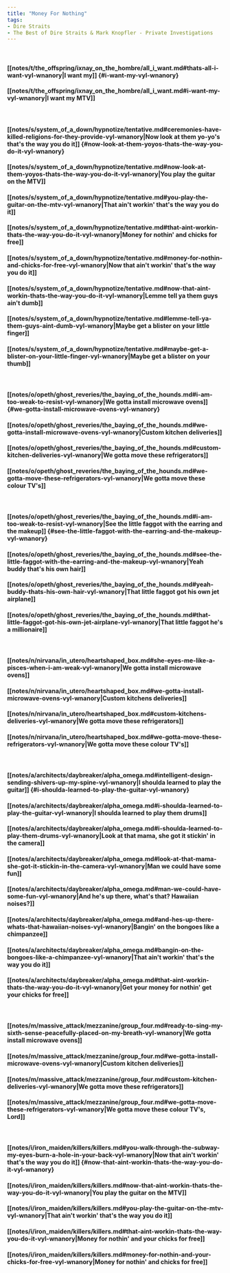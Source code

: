 ```yaml
---
title: "Money For Nothing"
tags:
- Dire Straits
- The Best of Dire Straits & Mark Knopfler - Private Investigations
---
```

&nbsp;
#### [[notes/t/the_offspring/ixnay_on_the_hombre/all_i_want.md#thats-all-i-want-vyl-wnanory|I want my]] {#i-want-my-vyl-wnanory}
#### [[notes/t/the_offspring/ixnay_on_the_hombre/all_i_want.md#i-want-my-vyl-wnanory|I want my MTV]]
&nbsp;
#### [[notes/s/system_of_a_down/hypnotize/tentative.md#ceremonies-have-killed-religions-for-they-provide-vyl-wnanory|Now look at them yo-yo's that's the way you do it]] {#now-look-at-them-yoyos-thats-the-way-you-do-it-vyl-wnanory}
#### [[notes/s/system_of_a_down/hypnotize/tentative.md#now-look-at-them-yoyos-thats-the-way-you-do-it-vyl-wnanory|You play the guitar on the MTV]]
#### [[notes/s/system_of_a_down/hypnotize/tentative.md#you-play-the-guitar-on-the-mtv-vyl-wnanory|That ain't workin' that's the way you do it]]
#### [[notes/s/system_of_a_down/hypnotize/tentative.md#that-aint-workin-thats-the-way-you-do-it-vyl-wnanory|Money for nothin' and chicks for free]]
#### [[notes/s/system_of_a_down/hypnotize/tentative.md#money-for-nothin-and-chicks-for-free-vyl-wnanory|Now that ain't workin' that's the way you do it]]
#### [[notes/s/system_of_a_down/hypnotize/tentative.md#now-that-aint-workin-thats-the-way-you-do-it-vyl-wnanory|Lemme tell ya them guys ain't dumb]]
#### [[notes/s/system_of_a_down/hypnotize/tentative.md#lemme-tell-ya-them-guys-aint-dumb-vyl-wnanory|Maybe get a blister on your little finger]]
#### [[notes/s/system_of_a_down/hypnotize/tentative.md#maybe-get-a-blister-on-your-little-finger-vyl-wnanory|Maybe get a blister on your thumb]]
&nbsp;
#### [[notes/o/opeth/ghost_reveries/the_baying_of_the_hounds.md#i-am-too-weak-to-resist-vyl-wnanory|We gotta install microwave ovens]] {#we-gotta-install-microwave-ovens-vyl-wnanory}
#### [[notes/o/opeth/ghost_reveries/the_baying_of_the_hounds.md#we-gotta-install-microwave-ovens-vyl-wnanory|Custom kitchen deliveries]]
#### [[notes/o/opeth/ghost_reveries/the_baying_of_the_hounds.md#custom-kitchen-deliveries-vyl-wnanory|We gotta move these refrigerators]]
#### [[notes/o/opeth/ghost_reveries/the_baying_of_the_hounds.md#we-gotta-move-these-refrigerators-vyl-wnanory|We gotta move these colour TV's]]
&nbsp;
#### [[notes/o/opeth/ghost_reveries/the_baying_of_the_hounds.md#i-am-too-weak-to-resist-vyl-wnanory|See the little faggot with the earring and the makeup]] {#see-the-little-faggot-with-the-earring-and-the-makeup-vyl-wnanory}
#### [[notes/o/opeth/ghost_reveries/the_baying_of_the_hounds.md#see-the-little-faggot-with-the-earring-and-the-makeup-vyl-wnanory|Yeah buddy that's his own hair]]
#### [[notes/o/opeth/ghost_reveries/the_baying_of_the_hounds.md#yeah-buddy-thats-his-own-hair-vyl-wnanory|That little faggot got his own jet airplane]]
#### [[notes/o/opeth/ghost_reveries/the_baying_of_the_hounds.md#that-little-faggot-got-his-own-jet-airplane-vyl-wnanory|That little faggot he's a millionaire]]
&nbsp;
#### [[notes/n/nirvana/in_utero/heartshaped_box.md#she-eyes-me-like-a-pisces-when-i-am-weak-vyl-wnanory|We gotta install microwave ovens]]
#### [[notes/n/nirvana/in_utero/heartshaped_box.md#we-gotta-install-microwave-ovens-vyl-wnanory|Custom kitchens deliveries]]
#### [[notes/n/nirvana/in_utero/heartshaped_box.md#custom-kitchens-deliveries-vyl-wnanory|We gotta move these refrigerators]]
#### [[notes/n/nirvana/in_utero/heartshaped_box.md#we-gotta-move-these-refrigerators-vyl-wnanory|We gotta move these colour TV's]]
&nbsp;
#### [[notes/a/architects/daybreaker/alpha_omega.md#intelligent-design-sending-shivers-up-my-spine-vyl-wnanory|I shoulda learned to play the guitar]] {#i-shoulda-learned-to-play-the-guitar-vyl-wnanory}
#### [[notes/a/architects/daybreaker/alpha_omega.md#i-shoulda-learned-to-play-the-guitar-vyl-wnanory|I shoulda learned to play them drums]]
#### [[notes/a/architects/daybreaker/alpha_omega.md#i-shoulda-learned-to-play-them-drums-vyl-wnanory|Look at that mama, she got it stickin' in the camera]]
#### [[notes/a/architects/daybreaker/alpha_omega.md#look-at-that-mama-she-got-it-stickin-in-the-camera-vyl-wnanory|Man we could have some fun]]
#### [[notes/a/architects/daybreaker/alpha_omega.md#man-we-could-have-some-fun-vyl-wnanory|And he's up there, what's that? Hawaiian noises?]]
#### [[notes/a/architects/daybreaker/alpha_omega.md#and-hes-up-there-whats-that-hawaiian-noises-vyl-wnanory|Bangin' on the bongoes like a chimpanzee]]
#### [[notes/a/architects/daybreaker/alpha_omega.md#bangin-on-the-bongoes-like-a-chimpanzee-vyl-wnanory|That ain't workin' that's the way you do it]]
#### [[notes/a/architects/daybreaker/alpha_omega.md#that-aint-workin-thats-the-way-you-do-it-vyl-wnanory|Get your money for nothin' get your chicks for free]]
&nbsp;
#### [[notes/m/massive_attack/mezzanine/group_four.md#ready-to-sing-my-sixth-sense-peacefully-placed-on-my-breath-vyl-wnanory|We gotta install microwave ovens]]
#### [[notes/m/massive_attack/mezzanine/group_four.md#we-gotta-install-microwave-ovens-vyl-wnanory|Custom kitchen deliveries]]
#### [[notes/m/massive_attack/mezzanine/group_four.md#custom-kitchen-deliveries-vyl-wnanory|We gotta move these refrigerators]]
#### [[notes/m/massive_attack/mezzanine/group_four.md#we-gotta-move-these-refrigerators-vyl-wnanory|We gotta move these colour TV's, Lord]]
&nbsp;
#### [[notes/i/iron_maiden/killers/killers.md#you-walk-through-the-subway-my-eyes-burn-a-hole-in-your-back-vyl-wnanory|Now that ain't workin' that's the way you do it]] {#now-that-aint-workin-thats-the-way-you-do-it-vyl-wnanory}
#### [[notes/i/iron_maiden/killers/killers.md#now-that-aint-workin-thats-the-way-you-do-it-vyl-wnanory|You play the guitar on the MTV]]
#### [[notes/i/iron_maiden/killers/killers.md#you-play-the-guitar-on-the-mtv-vyl-wnanory|That ain't workin' that's the way you do it]]
#### [[notes/i/iron_maiden/killers/killers.md#that-aint-workin-thats-the-way-you-do-it-vyl-wnanory|Money for nothin' and your chicks for free]]
#### [[notes/i/iron_maiden/killers/killers.md#money-for-nothin-and-your-chicks-for-free-vyl-wnanory|Money for nothin' and chicks for free]]
